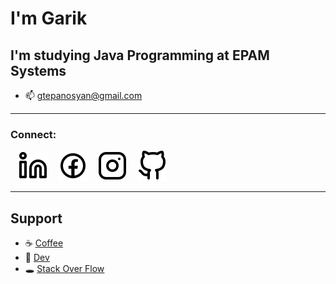 #  I'm Garik 

## I'm studying Java Programming at EPAM Systems

- 📫 gtepanosyan@gmail.com
---
### Connect:

&nbsp;&nbsp;
[![website](./img/linkedin-light.svg)](https://linkedin.com/in/gariktepanosyan#gh-light-mode-only)
&nbsp;&nbsp;
[![website](./img/facebook-light.svg)](https://facebook.com/gariktepanosian#gh-light-mode-only)
&nbsp;&nbsp;
[![website](./img/instagram-light.svg)](https://instagram.com/gariktepanosian#gh-light-mode-only)
&nbsp;&nbsp;
[![website](./img/github-light.svg)](https://github.com/gariktepanosyan#gh-light-mode-only)

---

## Support

- ☕ [Coffee](https://www.buymeacoffee.com/gtepanosyan)
- 👾 [Dev](https://dev.to/gtepanosyan)
- 🕳 [Stack Over Flow](https://stackoverflow.com/users/17463348/garik-tepanosyan)
<br />
<br />
